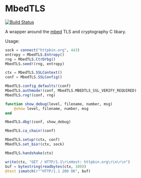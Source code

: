 # MbedTLS

[![Build Status](https://travis-ci.org/malmaud/Mbed.jl.svg?branch=master)](https://travis-ci.org/malmaud/Mbed.jl)

A wrapper around the [mbed](https://tls.mbed.org/) TLS and cryptography C libary.

Usage:

```julia
sock = connect("httpbin.org", 443)
entropy = MbedTLS.Entropy()
rng = MbedTLS.CtrDrbg()
MbedTLS.seed!(rng, entropy)

ctx = MbedTLS.SSLContext()
conf = MbedTLS.SSLConfig()

MbedTLS.config_defaults!(conf)
MbedTLS.authmode!(conf, MbedTLS.MBEDTLS_SSL_VERIFY_REQUIRED)
MbedTLS.rng!(conf, rng)

function show_debug(level, filename, number, msg)
    @show level, filename, number, msg
end

MbedTLS.dbg!(conf, show_debug)

MbedTLS.ca_chain!(conf)

MbedTLS.setup!(ctx, conf)
MbedTLS.set_bio!(ctx, sock)

MbedTLS.handshake(ctx)

write(ctx, "GET / HTTP/1.1\r\nHost: httpbin.org\r\n\r\n")
buf = bytestring(readbytes(ctx, 100))
@test ismatch(r"^HTTP/1.1 200 OK", buf)
```
